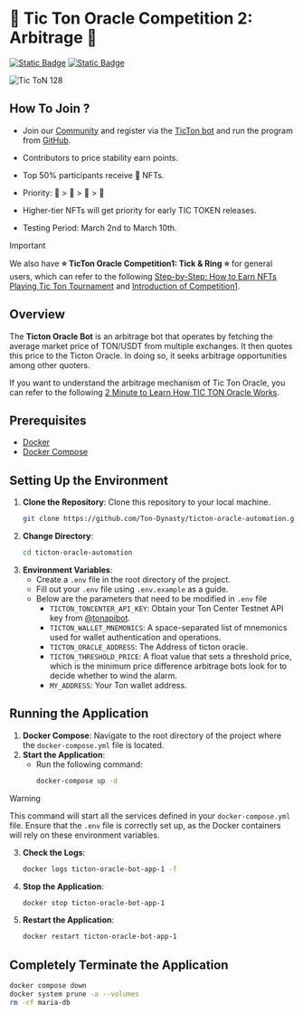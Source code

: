 # 🚀 Tic Ton Oracle Competition 2: Arbitrage 🚀
[![Static Badge](https://img.shields.io/badge/Tic_Ton-Telegram-blue?style=for-the-badge&logo=Telegram&labelColor=blue)](https://t.me/TictonOfficial)
[![Static Badge](https://img.shields.io/badge/Tic_Ton-Twitter-black?style=for-the-badge&logo=X&labelColor=black)](https://twitter.com/TicTonOracle)

![Tic ToN 128](https://github.com/Ton-Dynasty/ticton-oracle-automation/assets/87699256/908f33c6-b2f1-4f79-bf8b-ad132c364929)
## How To Join ?

- Join our [Community](https://t.me/TictonOfficial) and register via the [TicTon bot](https://t.me/TicTon_bot) and run the program from [GitHub](https://github.com/Ton-Dynasty/ticton-oracle-automation/tree/main). 

- Contributors to price stability earn points.
- Top 50% participants receive 💎 NFTs. 
- Priority: 💎 > 🥇 > 🥈 > 🥉
- Higher-tier NFTs will get priority for early TIC TOKEN releases.
- Testing Period: March 2nd to March 10th.
> [!IMPORTANT]
> We also have **⭐️ TicTon Oracle Competition1: Tick & Ring ⭐️** for general users, which can refer to the following [Step-by-Step: How to Earn NFTs Playing Tic Ton Tournament](https://www.youtube.com/watch?v=LCuTCQmP_rI) and [Introduction of Competition1](https://t.me/TictonOfficial/52).

## Overview
The **Ticton Oracle Bot** is an arbitrage bot that operates by fetching the average market price of TON/USDT from multiple exchanges. It then quotes this price to the Ticton Oracle. In doing so, it seeks arbitrage opportunities among other quoters. 

If you want to understand the arbitrage mechanism of Tic Ton Oracle, you can refer to the following [2 Minute to Learn How TIC TON Oracle Works](https://www.youtube.com/watch?v=_EwAkiGiw-U&t=26s).

## Prerequisites
- [Docker](https://docs.docker.com/engine/install/)
- [Docker Compose](https://docs.docker.com/compose/install/)

## Setting Up the Environment
1. **Clone the Repository**: Clone this repository to your local machine.
   ```bash
   git clone https://github.com/Ton-Dynasty/ticton-oracle-automation.git
   ```
2. **Change Directory**:
   ```bash
   cd ticton-oracle-automation
   ```
3. **Environment Variables**:
   - Create a `.env` file in the root directory of the project.
   - Fill out your `.env` file using `.env.example` as a guide.
   - Below are the parameters that need to be modified in `.env` file
     - `TICTON_TONCENTER_API_KEY`: Obtain your Ton Center Testnet API key from [@tonapibot](https://t.me/tonapibot).
     - `TICTON_WALLET_MNEMONICS`: A space-separated list of mnemonics used for wallet authentication and operations.
     - `TICTON_ORACLE_ADDRESS`: The Address of ticton oracle.
     - `TICTON_THRESHOLD_PRICE`: A float value that sets a threshold price, which is the minimum price difference arbitrage bots look for to decide whether to wind the alarm.
     - `MY_ADDRESS`: Your Ton wallet address.

## Running the Application
1. **Docker Compose**: Navigate to the root directory of the project where the `docker-compose.yml` file is located.
2. **Start the Application**:
   - Run the following command:
     ```bash
     docker-compose up -d
     ```
  > [!WARNING]
  > This command will start all the services defined in your `docker-compose.yml` file.
  > Ensure that the `.env` file is correctly set up, as the Docker containers will rely on these environment variables.

3. **Check the Logs**:
     ```bash
     docker logs ticton-oracle-bot-app-1 -f
     ```
4. **Stop the Application**:
     ```bash
     docker stop ticton-oracle-bot-app-1
     ```
6. **Restart the Application**:
     ```bash
     docker restart ticton-oracle-bot-app-1

## Completely Terminate the Application
```bash
docker compose down
docker system prune -a --volumes
rm -rf maria-db
```
     

